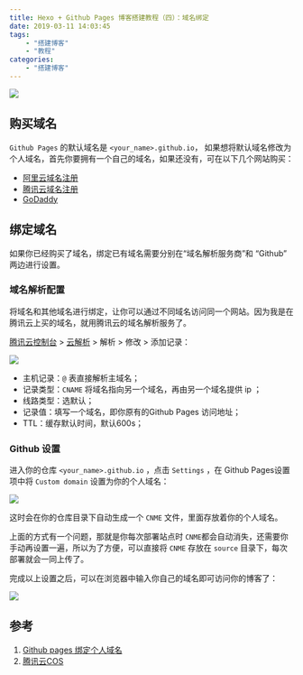 ```yaml
---
title: Hexo + Github Pages 博客搭建教程（四）：域名绑定
date: 2019-03-11 14:03:45
tags:
    - "搭建博客"
    - "教程"
categories:
    - "搭建博客"
---
```


![](https://likeitea-1257692904.cos.ap-guangzhou.myqcloud.com/liketea_blog/20190314214524.png)

## 购买域名
`Github Pages` 的默认域名是 `<your_name>.github.io`， 如果想将默认域名修改为个人域名，首先你要拥有一个自己的域名，如果还没有，可在以下几个网站购买：

- [阿里云域名注册](https://wanwang.aliyun.com/)
- [腾讯云域名注册](https://buy.cloud.tencent.com/domain)
- [GoDaddy](https://sg.godaddy.com/zh/)

## 绑定域名
如果你已经购买了域名，绑定已有域名需要分别在“域名解析服务商”和 “Github” 两边进行设置。

### 域名解析配置
将域名和其他域名进行绑定，让你可以通过不同域名访问同一个网站。因为我是在腾讯云上买的域名，就用腾讯云的域名解析服务了。

[腾讯云控制台](https://console.cloud.tencent.com/) > [云解析](https://console.cloud.tencent.com/cns) > 解析 > 修改 > 添加记录：

![](https://likeitea-1257692904.cos.ap-guangzhou.myqcloud.com/liketea_blog/20190314214203.png)

- 主机记录：`@` 表直接解析主域名；
- 记录类型：`CNAME` 将域名指向另一个域名，再由另一个域名提供 ip ；
- 线路类型：选默认；
- 记录值：填写一个域名，即你原有的Github Pages 访问地址；
- TTL：缓存默认时间，默认600s；

### Github 设置
进入你的仓库 `<your_name>.github.io` ，点击 `Settings` ，在 Github Pages设置项中将 `Custom domain` 设置为你的个人域名：

![](https://likeitea-1257692904.cos.ap-guangzhou.myqcloud.com/liketea_blog/20190314214240.png)

这时会在你的仓库目录下自动生成一个 `CNME` 文件，里面存放着你的个人域名。

上面的方式有一个问题，那就是你每次部署站点时 `CNME`都会自动消失，还需要你手动再设置一遍，所以为了方便，可以直接将 `CNME` 存放在 `source` 目录下，每次部署就会一同上传了。

完成以上设置之后，可以在浏览器中输入你自己的域名即可访问你的博客了：

![](https://likeitea-1257692904.cos.ap-guangzhou.myqcloud.com/liketea_blog/1552754255288.jpg)

## 参考
1. [Github pages 绑定个人域名](https://segmentfault.com/a/1190000011203711)
2. [腾讯云COS](https://cloud.tencent.com/)